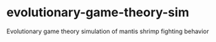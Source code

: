 # evolutionary-game-theory-sim
Evolutionary game theory simulation of mantis shrimp fighting behavior
